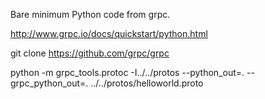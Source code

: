 Bare minimum Python code from grpc.

http://www.grpc.io/docs/quickstart/python.html

git clone https://github.com/grpc/grpc

python -m grpc_tools.protoc -I../../protos --python_out=. --grpc_python_out=. ../../protos/helloworld.proto

